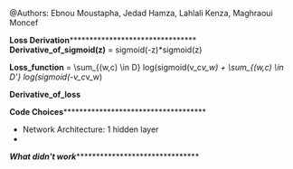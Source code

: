 @Authors: Ebnou Moustapha, Jedad Hamza, Lahlali Kenza, Maghraoui Moncef

************Loss Derivation********************************************
**Derivative_of_sigmoid(z)** = sigmoid(-z)*sigmoid(z)

**Loss_function** = \sum_{(w,c) \in D} log(sigmoid(v_c*v_w) + \sum_{(w,c) \in D'} log(sigmoid(-v_c*v_w)

**Derivative_of_loss**


************Code Choices************************************************
- Network Architecture: 1 hidden layer
- 





*************What didn't work********************************************

